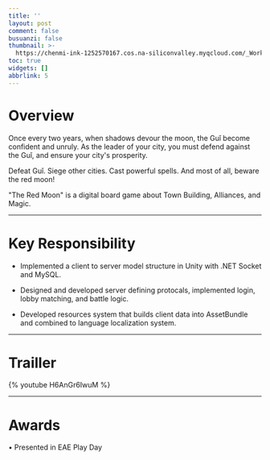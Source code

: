 ```yaml
---
title: ''
layout: post
comment: false
busuanzi: false
thumbnail: >-
  https://chenmi-ink-1252570167.cos.na-siliconvalley.myqcloud.com/_Works/RedMoonCover.PNG
toc: true
widgets: []
abbrlink: 5
---
```



# Overview

Once every two years, when shadows devour the moon, the Guǐ become confident and unruly.  As the leader of your city, you must defend against   the   Guǐ, and ensure your city's prosperity.

Defeat  Guǐ. Siege other cities. Cast powerful spells. And most of all, beware the red moon!

"The Red Moon" is a digital board game about Town Building, Alliances, and   Magic.


---
# Key Responsibility

- Implemented a client to server model structure in Unity with .NET Socket and MySQL.

- Designed and developed server defining protocals, implemented login, lobby matching, and battle logic.

- Developed resources system that builds client data into AssetBundle and combined to language localization system.
---

# Trailler

{% youtube H6AnGr6IwuM %}


---
# Awards

• Presented in EAE Play Day


